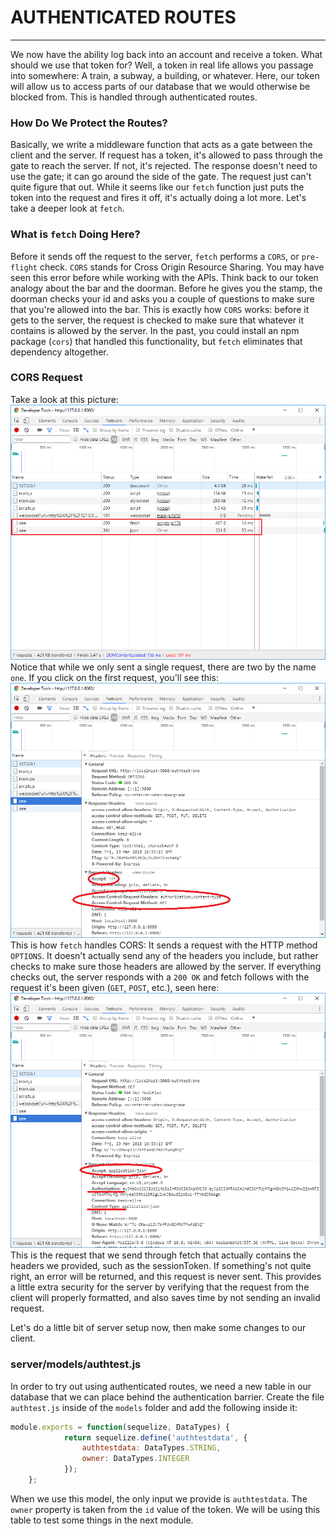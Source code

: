 # AUTHENTICATED ROUTES
---

We now have the ability log back into an account and receive a token. What should we use that token for? Well, a token in real life allows you passage into somewhere: A train, a subway, a building, or whatever. Here, our token will allow us to access parts of our database that we would otherwise be blocked from. This is handled through authenticated routes.

### How Do We Protect the Routes?
Basically, we write a middleware function that acts as a gate between the client and the server. If request has a token, it's allowed to pass through the gate to reach the server. If not, it's rejected. The response doesn't need to use the gate; it can go around the side of the gate. The request just can't quite figure that out. While it seems like our `fetch` function just puts the token into the request and fires it off, it's actually doing a lot more. Let's take a deeper look at `fetch`.

### What is `fetch` Doing Here?
Before it sends off the request to the server, `fetch` performs a  `CORS`, or `pre-flight` check. `CORS` stands for Cross Origin Resource Sharing. You may have seen this error before while working with the APIs. Think back to our token analogy about the bar and the doorman. Before he gives you the stamp, the doorman checks your id and asks you a couple of questions to make sure that you're allowed into the bar. This is exactly how `CORS` works: before it gets to the server, the request is checked to make sure that whatever it contains is allowed by the server. In the past, you could install an npm package (`cors`) that handled this functionality, but `fetch` eliminates that dependency altogether.

### CORS Request
Take a look at this picture: <br> ![two requests](assets/fetchRequests.png) <br>
Notice that while we only sent a single request,  there are two by the name `one`. If you click on the first request, you'll see this: <br>
![OPTIONS](assets/fetchOPTIONSrequest.png) <br>
This is how `fetch` handles CORS: It sends a request with the HTTP method `OPTIONS`. It doesn't actually send any of the headers you include, but rather checks to make sure those headers are allowed by the server. If everything checks out, the server responds with a `200 OK` and fetch follows with the request it's been given (`GET`, `POST`, etc.), seen here: <br> ![2nd request](assets/fetch2ndrequest.png) <br>
This is the request that we send through fetch that actually contains the headers we provided, such as the sessionToken. If something's not quite right, an error will be returned, and this request is never sent. This provides a little extra security for the server by verifying that the request from the client will properly formatted, and also saves time by not sending an invalid request. <br>

Let's do a little bit of server setup now, then make some changes to our client.

### server/models/authtest.js
In order to try out using authenticated routes, we need a new table in our database that we can place behind the authentication barrier. Create the file `authtest.js` inside of the `models` folder and add the following inside it:
```js
module.exports = function(sequelize, DataTypes) {
            return sequelize.define('authtestdata', {
                authtestdata: DataTypes.STRING,
                owner: DataTypes.INTEGER
            });
    };
```

When we use this model, the only input we provide is `authtestdata`. The `owner` property is taken from the `id` value of the token. We will be using this table to test some things in the next module.